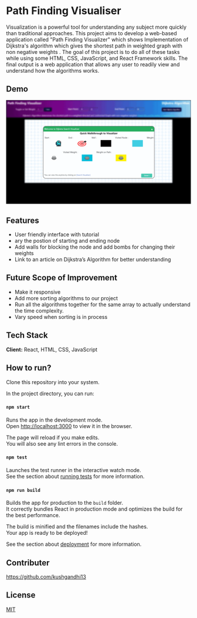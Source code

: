 
# Path Finding Visualiser

Visualization is a powerful tool for understanding any subject more quickly than traditional approaches. 
This project aims to develop a web-based application called "Path Finding Visualizer" which shows Implementation of Dijkstra's algorithm which gives the shortest path in weighted graph with non negative weights . 
The goal of this project is to do all of these tasks while using some HTML, CSS, JavaScript, and React Framework skills. The final output is a web application that allows any user to readily view and understand how the algorithms works. 


## Demo

![](https://github.com/MANAN14/Path-Finding-Visualiser/blob/main/PathFinder.gif)

## Features

 - User friendly interface with tutorial 
 - ary the postion of starting and ending node 
 - Add walls for blocking the node and add bombs for changing their weights 
 - Link to an article on Dijkstra’s Algorithm for better understanding

## Future Scope of Improvement

- Make it responsive
- Add more sorting algorithms to our project
- Run all the algorithms together for the same array to actually understand the time complexity.
- Vary speed when sorting is in process

## Tech Stack

**Client:** React,  HTML, CSS, JavaScript




## How to run?

Clone this repository into your system. 

In the project directory, you can run:

#### `npm start`

Runs the app in the development mode.\
Open [http://localhost:3000](http://localhost:3000) to view it in the browser.

The page will reload if you make edits.\
You will also see any lint errors in the console.

#### `npm test`

Launches the test runner in the interactive watch mode.\
See the section about [running tests](https://facebook.github.io/create-react-app/docs/running-tests) for more information.

#### `npm run build`

Builds the app for production to the `build` folder.\
It correctly bundles React in production mode and optimizes the build for the best performance.

The build is minified and the filenames include the hashes.\
Your app is ready to be deployed!

See the section about [deployment](https://facebook.github.io/create-react-app/docs/deployment) for more information.


## Contributer

https://github.com/kushgandhi13


## License

[MIT](https://choosealicense.com/licenses/mit/)


